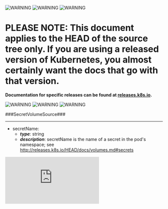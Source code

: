 <!-- BEGIN MUNGE: UNVERSIONED_WARNING -->

<!-- BEGIN STRIP_FOR_RELEASE -->

![WARNING](http://kubernetes.io/img/warning.png)
![WARNING](http://kubernetes.io/img/warning.png)
![WARNING](http://kubernetes.io/img/warning.png)

<h1>PLEASE NOTE: This document applies to the HEAD of the source
tree only. If you are using a released version of Kubernetes, you almost
certainly want the docs that go with that version.</h1>

<strong>Documentation for specific releases can be found at
[releases.k8s.io](http://releases.k8s.io).</strong>

![WARNING](http://kubernetes.io/img/warning.png)
![WARNING](http://kubernetes.io/img/warning.png)
![WARNING](http://kubernetes.io/img/warning.png)

<!-- END STRIP_FOR_RELEASE -->

<!-- END MUNGE: UNVERSIONED_WARNING -->
###SecretVolumeSource###

---
* secretName: 
  * **_type_**: string
  * **_description_**: secretName is the name of a secret in the pod's namespace; see http://releases.k8s.io/HEAD/docs/volumes.md#secrets


<!-- BEGIN MUNGE: GENERATED_ANALYTICS -->
[![Analytics](https://kubernetes-site.appspot.com/UA-36037335-10/GitHub/docs/api-types/v1/SecretVolumeSource.md?pixel)]()
<!-- END MUNGE: GENERATED_ANALYTICS -->
